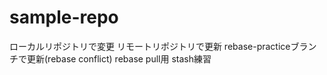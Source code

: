 # sample-repo
ローカルリポジトリで変更
リモートリポジトリで更新
rebase-practiceブランチで更新(rebase conflict)
rebase pull用
stash練習
